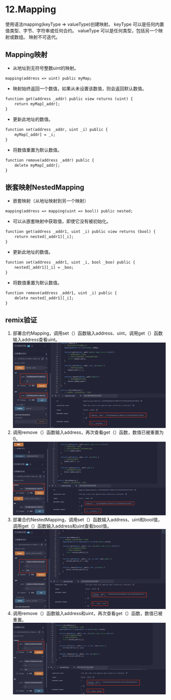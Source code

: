 # 12.Mapping
使用语法mapping(keyType => valueType)创建映射。
keyType 可以是任何内置值类型、字节、字符串或任何合约。
valueType 可以是任何类型，包括另一个映射或数组。
映射不可迭代。
## Mapping映射
* 从地址到无符号整数uint的映射。
```solidity
mapping(address => uint) public myMap;
```

* 映射始终返回一个数值，如果从未设置该数值，则会返回默认数值。
```solidity
function get(address _addr) public view returns (uint) {
    return myMap[_addr];
}
```

* 更新此地址的数值。
```solidity
function set(address _addr, uint _i) public {
    myMap[_addr] = _i;
}
```

* 将数值重置为默认数值。
```solidity
function remove(address _addr) public {
    delete myMap[_addr];
}
```

## 嵌套映射NestedMapping
* 嵌套映射（从地址映射到另一个映射）
```solidity
mapping(address => mapping(uint => bool)) public nested;
```

* 可以从嵌套映射中获取值，即使它没有被初始化。
```solidity
function get(address _addr1, uint _i) public view returns (bool) {
    return nested[_addr1][_i];
}
```

* 更新此地址的数值。
```solidity
function set(address _addr1, uint _i, bool _boo) public {
    nested[_addr1][_i] = _boo;
}
```

* 将数值重置为默认数值。
```solidity
function remove(address _addr1, uint _i) public {
    delete nested[_addr1][_i];
}
```
## remix验证
1. 部署合约Mapping，调用set（）函数输入address、uint，调用get（）函数输入address查看uint。
![12-1.png](./img/12-1.png)
2. 调用remove（）函数输入address，再次查看get（）函数，数值已被重置为0。
![12-2.png](./img/12-2.png)
3. 部署合约NestedMapping，调用set（）函数输入address、uint和bool值，调用get（）函数输入address和uint查看bool值。
![12-3.png](./img/12-3.png)
4. 调用remove（）函数输入address和uint，再次查看get（）函数，数值已被重置。
![12-4.png](./img/12-4.png)
